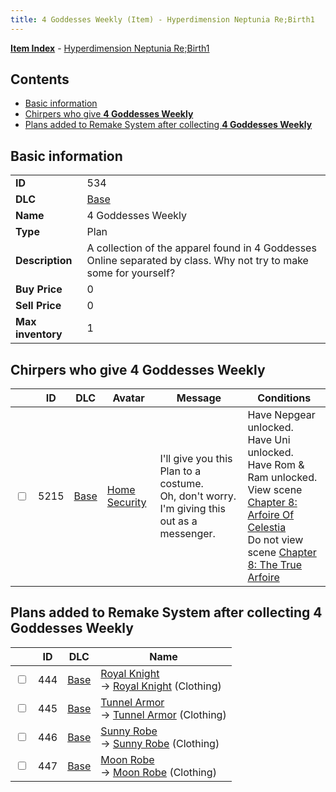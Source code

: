 ```yaml
---
title: 4 Goddesses Weekly (Item) - Hyperdimension Neptunia Re;Birth1
---
```


[**Item Index**](/neptunia/rb1/item/index.html) - [Hyperdimension Neptunia Re;Birth1](/neptunia/rb1)

## Contents

- [Basic information](#basic-information)
- [Chirpers who give **4 Goddesses Weekly**](#chirpers-who-give-4-goddesses-weekly)
- [Plans added to Remake System after collecting **4 Goddesses Weekly**](#plans-added-to-remake-system-after-collecting-4-goddesses-weekly)
## Basic information

|   |   |
| -- | -- |
| **ID** | 534 |
| **DLC** | [Base](/neptunia/rb1/dlc/1-base.html) |
| **Name** | 4 Goddesses Weekly |
| **Type** | Plan |
| **Description** | A collection of the apparel found in 4 Goddesses Online separated by class. Why not try to make some for yourself? |
| **Buy Price** | 0 |
| **Sell Price** | 0 |
| **Max inventory** | 1 |


## Chirpers who give **4 Goddesses Weekly**

|    | ID | DLC | Avatar | Message | Conditions |
| -- | -- | --- | ------ | ------- | ---------- |
| <input type="checkbox" id="rb1-chirper-event-1-5215" class="trackbox" /> | 5215 | [Base](/neptunia/rb1/dlc/1-base.html) | [Home Security](/neptunia/rb1/undefined/1-264-home-security.html) | I'll give you this Plan to a costume.<br />Oh, don't worry. I'm giving this out as a messenger. | Have Nepgear unlocked.<br />Have Uni unlocked.<br />Have Rom & Ram unlocked.<br />View scene [Chapter 8: Arfoire Of Celestia](/neptunia/rb1/scene/1-801-chapter-8-arfoire-of-celestia.html)<br />Do not view scene [Chapter 8: The True Arfoire](/neptunia/rb1/scene/1-807-chapter-8-the-true-arfoire.html) |


## Plans added to Remake System after collecting **4 Goddesses Weekly**

|    | ID | DLC | Name |
| -- | -- | --- | ---- |
| <input type="checkbox" id="rb1-remake-1-444" class="trackbox" /> | 444 | [Base](/neptunia/rb1/dlc/1-base.html) | [Royal Knight](/neptunia/rb1/remake/1-444-royal-knight.html)<br /> → [Royal Knight](/neptunia/rb1/item/1-2871-royal-knight.html) (Clothing) |
| <input type="checkbox" id="rb1-remake-1-445" class="trackbox" /> | 445 | [Base](/neptunia/rb1/dlc/1-base.html) | [Tunnel Armor](/neptunia/rb1/remake/1-445-tunnel-armor.html)<br /> → [Tunnel Armor](/neptunia/rb1/item/1-2887-tunnel-armor.html) (Clothing) |
| <input type="checkbox" id="rb1-remake-1-446" class="trackbox" /> | 446 | [Base](/neptunia/rb1/dlc/1-base.html) | [Sunny Robe](/neptunia/rb1/remake/1-446-sunny-robe.html)<br /> → [Sunny Robe](/neptunia/rb1/item/1-2895-sunny-robe.html) (Clothing) |
| <input type="checkbox" id="rb1-remake-1-447" class="trackbox" /> | 447 | [Base](/neptunia/rb1/dlc/1-base.html) | [Moon Robe](/neptunia/rb1/remake/1-447-moon-robe.html)<br /> → [Moon Robe](/neptunia/rb1/item/1-2903-moon-robe.html) (Clothing) |
